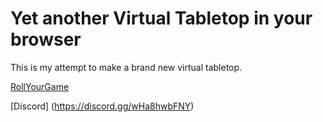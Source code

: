 # Yet another Virtual Tabletop in your browser
This is my attempt to make a brand new virtual tabletop.

[RollYourGame](https://rollyourgame.github.io)

[Discord] (https://discord.gg/wHa8hwbFNY)
